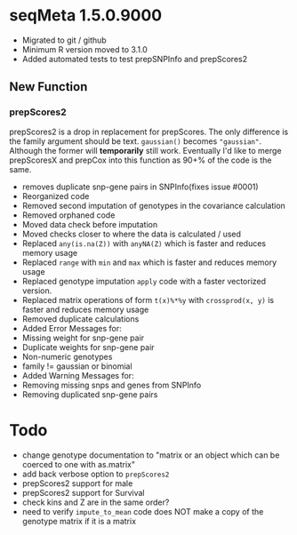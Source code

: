 <!-- NEWS.md is generated from NEWS.Rmd. Please edit that file -->
seqMeta 1.5.0.9000
==================

-   Migrated to git / github
-   Minimum R version moved to 3.1.0
-   Added automated tests to test prepSNPInfo and prepScores2

New Function
------------

### prepScores2

prepScores2 is a drop in replacement for prepScores. The only difference is the family argument should be text. `gaussian()` becomes `"gaussian"`. Although the former will **temporarily** still work. Eventually I'd like to merge prepScoresX and prepCox into this function as 90+% of the code is the same.

-   removes duplicate snp-gene pairs in SNPInfo(fixes issue \#0001)
-   Reorganized code
-   Removed second imputation of genotypes in the covariance calculation
-   Removed orphaned code
-   Moved data check before imputation
-   Moved checks closer to where the data is calculated / used
-   Replaced `any(is.na(Z))` with `anyNA(Z)` which is faster and reduces memory usage
-   Replaced `range` with `min` and `max` which is faster and reduces memory usage
-   Replaced genotype imputation `apply` code with a faster vectorized version.
-   Replaced matrix operations of form `t(x)%*%y` with `crossprod(x, y)` is faster and reduces memory usage
-   Removed duplicate calculations
-   Added Error Messages for:
-   Missing weight for snp-gene pair
-   Duplicate weights for snp-gene pair
-   Non-numeric genotypes
-   family != gaussian or binomial
-   Added Warning Messages for:
-   Removing missing snps and genes from SNPInfo
-   Removing duplicated snp-gene pairs

Todo
====

-   change genotype documentation to "matrix or an object which can be coerced to one with as.matrix"
-   add back verbose option to `prepScores2`
-   prepScores2 support for male
-   prepScores2 support for Survival
-   check kins and Z are in the same order?
-   need to verify `impute_to_mean` code does NOT make a copy of the genotype matrix if it is a matrix
